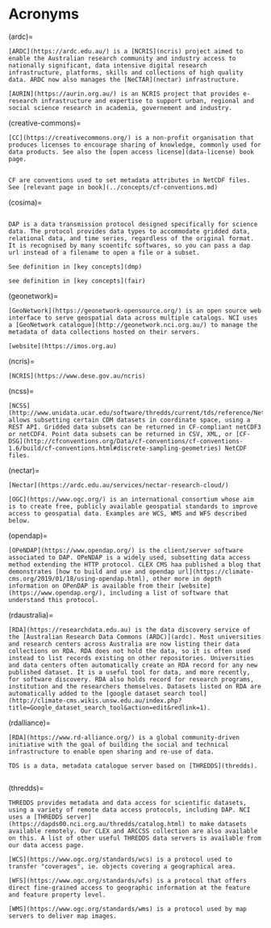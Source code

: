 # Acronyms

(ardc)=
```{dropdown} **ARDC (ex ANDS) - Australian Research Data Commons**
[ARDC](https://ardc.edu.au/) is a [NCRIS](ncris) project aimed to enable the Australian research community and industry access to nationally significant, data intensive digital research infrastructure, platforms, skills and collections of high quality data. ARDC now also manages the [NeCTAR](nectar) infrastructure.
```

```{dropdown} **AURIN - Australian Urban Research Infrastructure Network**
[AURIN](https://aurin.org.au/) is an NCRIS project that provides e-research infrastructure and expertise to support urban, regional and social science research in academia, governement and industry.
```

(creative-commons)=
```{dropdown} **CC - Creative Commons**
[CC](https://creativecommons.org/) is a non-profit organisation that produces licenses to encourage sharing of knowledge, commonly used for data products. See also the [open access license](data-license) book page.
```

```{dropdown} **CDM - Common Data Model**
```

```{dropdown} **CF - Climate and Forecast conventions**
CF are conventions used to set metadata attributes in NetCDF files. See [relevant page in book](../concepts/cf-conventions.md)
```

(cosima)=
```{dropdown} **COSIMA - Consortium for Ocean-Sea Ice Modelling in Australia**
```

```{dropdown} **DAP - Data Access Protocol**
DAP is a data transmission protocol designed specifically for science data. The protocol provides data types to accommodate gridded data, relational data, and time series, regardless of the original format. It is recognised by many scoentifc softwares, so you can pass a dap url instead of a filename to open a file or a subset.
```

```{dropdown} **DMP - Data Management Plan**
See definition in [key concepts](dmp)
```

```{dropdown} **FAIR - Findable Accessible Interoperable Reusable**
see definition in [key concepts](fair)
```
(geonetwork)=
```{dropdown} **GeoNetwork**
[GeoNetwork](https://geonetwork-opensource.org/) is an open source web interface to serve geospatial data across multiple catalogs. NCI uses a [GeoNetwork catalogue](http://geonetwork.nci.org.au/) to manage the metadata of data collections hosted on their servers.
```

```{dropdown} **IMOS - Integrated Marine Observing System**
[website](https://imos.org.au)
```  

(ncris)=
```{dropdown} **NCRIS - National Collaborative Research Infrastructure Strategy**
[NCRIS](https://www.dese.gov.au/ncris)
```

(ncss)=
```{dropdown} **NCSS - NetCDF Subset Service**
[NCSS](http://www.unidata.ucar.edu/software/thredds/current/tds/reference/NetcdfSubsetServiceReference.html) allows subsetting certain CDM datasets in coordinate space, using a REST API. Gridded data subsets can be returned in CF-compliant netCDF3 or netCDF4. Point data subsets can be returned in CSV, XML, or [CF-DSG](http://cfconventions.org/Data/cf-conventions/cf-conventions-1.6/build/cf-conventions.html#discrete-sampling-geometries) NetCDF files.
```

(nectar)=
```{dropdown} **Nectar - ARDC Nectar Research Cloud**
[Nectar](https://ardc.edu.au/services/nectar-research-cloud/)
```

```{dropdown} **OGC - the Open Geospatial Consortium**
[OGC](https://www.ogc.org/) is an international consortium whose aim is to create free, publicly available geospatial standards to improve access to geospatial data. Examples are WCS, WMS and WFS described below.
```

(opendap)=
```{dropdown} **OPeNDAP - Open-source Project for a Network Data Access Protocol**
[OPeNDAP](https://www.opendap.org/) is the client/server software associated to DAP. OPeNDAP is a widely used, subsetting data access method extending the HTTP protocol. CLEX CMS haa published a blog that demonstrates [how to build and use and opendap url](https://climate-cms.org/2019/01/18/using-opendap.html), other more in depth information on OPenDAP is available from their [website](https://www.opendap.org/), including a list of software that understand this protocol.
```

(rdaustralia)=
```{dropdown} **RDA - Research Data Australia**
[RDA](https://researchdata.edu.au) is the data discovery service of the [Australian Research Data Commons (ARDC)](ardc). Most universities and research centers across Australia are now listing their data collections on RDA. RDA does not hold the data, so it is often used instead to list records existing on other repositories. Universities and data centers often automatically create an RDA record for any new published dataset. It is a useful tool for data, and more recently, for software discovery. RDA also holds record for research programs, institution and the researchers themselves. Datasets listed on RDA are automatically added to the [google dataset search tool](http://climate-cms.wikis.unsw.edu.au/index.php?title=Google_dataset_search_tool&action=edit&redlink=1).
```

(rdalliance)=
```{dropdown} **RDA - Research Data Alliance**
[RDA](https://www.rd-alliance.org/) is a global community-driven initiative with the goal of building the social and technical infrastructure to enable open sharing and re-use of data.
```

```{dropdown} **TDS -THREDDS Data Server**
TDS is a data, metadata catalogue server based on [THREDDS](thredds).
```

```{dropdown} **TERN -**
```

(thredds)=
```{dropdown} **THREDDS - Thematic Real-Time Environmental Distributed Data Services**
THREDDS provides metadata and data access for scientific datasets, using a variety of remote data access protocols, including DAP. NCI uses a [THREDDS server](https://dapds00.nci.org.au/thredds/catalog.html) to make datasets available remotely. Our CLEX and ARCCSS collection are also available on this. A list of other useful THREDDS data servers is available from our data access page.
```

```{dropdown} **WCS - Web Coverage Service**
[WCS](https://www.ogc.org/standards/wcs) is a protocol used to transfer "coverages", ie. objects covering a geographical area.
```

```{dropdown} **WFS - Web Feature Service**
[WFS](https://www.ogc.org/standards/wfs) is a protocol that offers direct fine-grained access to geographic information at the feature and feature property level.
```

```{dropdown} **WMS - Web Mapping Service**
[WMS](https://www.ogc.org/standards/wms) is a protocol used by map servers to deliver map images.
```
